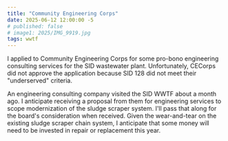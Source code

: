 ```yaml
---
title: "Community Engineering Corps"
date: 2025-06-12 12:00:00 -5
# published: false
# image1: 2025/IMG_9919.jpg
tags: wwtf
---
```


I applied to Community Engineering Corps for some pro-bono engineering consulting services for the SID wastewater plant.  Unfortunately, CECorps did not approve the application because SID 128 did not meet their "underserved" criteria.  
<!-- excerpt -->

An engineering consulting company visited the SID WWTF about a month ago.  I anticipate receiving a proposal from them for engineering services to scope modernization of the sludge scraper system.  I'll pass that along for the board's consideration when received.  Given the wear-and-tear on the existing sludge scraper chain system, I anticipate that some money will need to be invested in repair or replacement this year.
